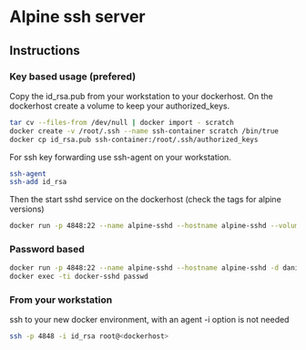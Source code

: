 # Alpine ssh server

## Instructions

### Key based usage (prefered)

Copy the id_rsa.pub from your workstation to your dockerhost.
On the dockerhost create a volume to keep your authorized_keys.
```bash
tar cv --files-from /dev/null | docker import - scratch
docker create -v /root/.ssh --name ssh-container scratch /bin/true
docker cp id_rsa.pub ssh-container:/root/.ssh/authorized_keys
```

For ssh key forwarding use ssh-agent on your workstation.
```bash
ssh-agent
ssh-add id_rsa
```

Then the start sshd service on the dockerhost (check the tags for alpine versions)
```bash
docker run -p 4848:22 --name alpine-sshd --hostname alpine-sshd --volumes-from ssh-container  -d danielguerra/alpine-sshd
```

### Password based

```bash
docker run -p 4848:22 --name alpine-sshd --hostname alpine-sshd -d danielguerra/alpine-sshd
docker exec -ti docker-sshd passwd
```

### From your workstation

ssh to your new docker environment, with an agent -i option is not needed
```bash
ssh -p 4848 -i id_rsa root@<dockerhost>
```
